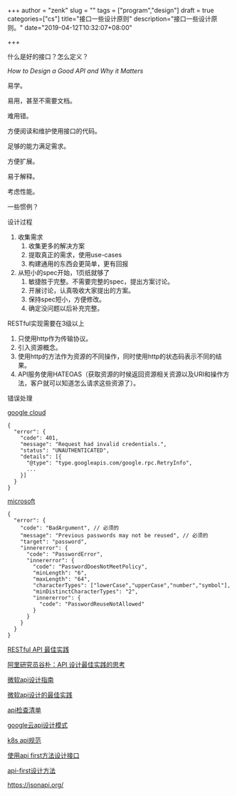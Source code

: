 +++
author = "zenk"
slug = ""
tags = ["program","design"]
draft = true
categories=["cs"]
title="接口一些设计原则"
description="接口一些设计原则。"
date="2019-04-12T10:32:07+08:00"

+++

什么是好的接口？怎么定义？

*How to Design a Good API and Why it Matters*

易学。

易用，甚至不需要文档。

难用错。

方便阅读和维护使用接口的代码。

足够的能力满足需求。

方便扩展。

易于解释。

考虑性能。

一些惯例？

设计过程

1. 收集需求
   1. 收集更多的解决方案
   2. 提取真正的需求，使用use-cases
   3. 构建通用的东西会更简单，更有回报
2. 从短小的spec开始，1页纸就够了
   1. 敏捷胜于完整。不需要完整的spec，提出方案讨论。
   2. 开展讨论，认真吸收大家提出的方案。
   3. 保持spec短小，方便修改。
   4. 确定没问题以后补充完整。



RESTful实现需要在3级以上

1. 只使用http作为传输协议。
2. 引入资源概念。
3. 使用http的方法作为资源的不同操作，同时使用http的状态码表示不同的结果。
4. API服务使用HATEOAS（获取资源的时候返回资源相关资源以及URI和操作方法，客户就可以知道怎么请求这些资源了）。



错误处理

[google cloud](https://cloud.google.com/apis/design/errors)

```
{
  "error": {
    "code": 401,
    "message": "Request had invalid credentials.",
    "status": "UNAUTHENTICATED",
    "details": [{
      "@type": "type.googleapis.com/google.rpc.RetryInfo",
      ...
    }]
  }
}
```

[microsoft](https://github.com/Microsoft/api-guidelines/blob/master/Guidelines.md#710-response-formats)

```
{
  "error": {
    "code": "BadArgument", // 必须的
    "message": "Previous passwords may not be reused", // 必须的
    "target": "password",
    "innererror": {
      "code": "PasswordError",
      "innererror": {
        "code": "PasswordDoesNotMeetPolicy",
        "minLength": "6",
        "maxLength": "64",
        "characterTypes": ["lowerCase","upperCase","number","symbol"],
        "minDistinctCharacterTypes": "2",
        "innererror": {
          "code": "PasswordReuseNotAllowed"
        }
      }
    }
  }
}
```

[RESTful API 最佳实践](http://www.ruanyifeng.com/blog/2018/10/restful-api-best-practices.html)

[阿里研究员谷朴：API 设计最佳实践的思考](<https://mp.weixin.qq.com/s?__biz=MzA5NDg3MjAwMQ==&mid=2457103117&idx=1&sn=ce97dcdb0349b44e9336a31749953a30&chksm=87c8c3a3b0bf4ab54eea12fb58acdb34e7cef3a12ec8bea9062e81c2f7de4841016cfb027508&scene=21#wechat_redirect>)

[微软api设计指南](https://github.com/Microsoft/api-guidelines/blob/master/Guidelines.md)

[微软api设计的最佳实践](<https://docs.microsoft.com/en-us/azure/architecture/best-practices/api-design>)

[api检查清单](https://mathieu.fenniak.net/the-api-checklist/)

[google云api设计模式](https://cloud.google.com/apis/design/design_patterns)

[k8s api规范](https://github.com/kubernetes/community/blob/master/contributors/devel/sig-architecture/api-conventions.md)

[使用api first方法设计接口](https://www.programmableweb.com/news/how-to-design-great-apis-api-first-design-and-raml/how-to/2015/07/10)

[api-first设计方法](https://www.programmableweb.com/news/introduction-to-api-first-design/analysis/2016/10/31)

https://jsonapi.org/